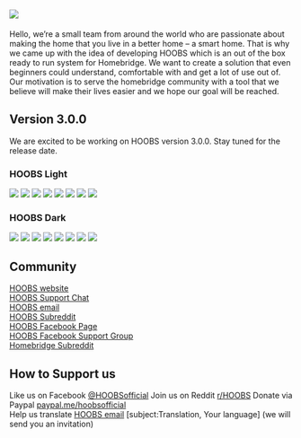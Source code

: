 # ![](https://raw.githubusercontent.com/hoobs-org/HOOBS/master/docs/logo.png)

Hello, we’re a small team from around the world who are passionate about making the home that you live in a better home – a smart home. That is why we came up with the idea of developing HOOBS which is an out of the box ready to run system for Homebridge. We want to create a solution that even beginners could understand, comfortable with and get a lot of use out of. Our motivation is to serve the homebridge community with a tool that we believe will make their lives easier and we hope our goal will be reached.

## Version 3.0.0
We are excited to be working on HOOBS version 3.0.0. Stay tuned for the release date.

### HOOBS Light
![](https://raw.githubusercontent.com/hoobs-org/HOOBS/master/docs/light/login.png)
![](https://raw.githubusercontent.com/hoobs-org/HOOBS/master/docs/light/status.png)
![](https://raw.githubusercontent.com/hoobs-org/HOOBS/master/docs/light/accessories.png)
![](https://raw.githubusercontent.com/hoobs-org/HOOBS/master/docs/light/log.png)
![](https://raw.githubusercontent.com/hoobs-org/HOOBS/master/docs/light/users.png)
![](https://raw.githubusercontent.com/hoobs-org/HOOBS/master/docs/light/installed.png)
![](https://raw.githubusercontent.com/hoobs-org/HOOBS/master/docs/light/search.png)
![](https://raw.githubusercontent.com/hoobs-org/HOOBS/master/docs/light/config.png)

### HOOBS Dark
![](https://raw.githubusercontent.com/hoobs-org/HOOBS/master/docs/dark/login.png)
![](https://raw.githubusercontent.com/hoobs-org/HOOBS/master/docs/dark/status.png)
![](https://raw.githubusercontent.com/hoobs-org/HOOBS/master/docs/dark/accessories.png)
![](https://raw.githubusercontent.com/hoobs-org/HOOBS/master/docs/dark/log.png)
![](https://raw.githubusercontent.com/hoobs-org/HOOBS/master/docs/dark/users.png)
![](https://raw.githubusercontent.com/hoobs-org/HOOBS/master/docs/dark/installed.png)
![](https://raw.githubusercontent.com/hoobs-org/HOOBS/master/docs/dark/search.png)
![](https://raw.githubusercontent.com/hoobs-org/HOOBS/master/docs/dark/config.png)

## Community
[HOOBS website](https://hoobs.org)  
[HOOBS Support Chat](https://m.me/HOOBSofficial)  
[HOOBS email](mailto:info@hoobs.org)  
[HOOBS Subreddit](https://www.reddit.com/r/hoobs/)  
[HOOBS Facebook Page](https://www.facebook.com/HOOBSofficial)  
[HOOBS Facebook Support Group](https://www.facebook.com/groups/HOOBSorg/)  
[Homebridge Subreddit](https://www.reddit.com/r/homebridge/)  

## How to Support us
Like us on Facebook [@HOOBSofficial](https://www.facebook.com/HOOBSofficial) 
Join us on Reddit [r/HOOBS](https://www.reddit.com/r/hoobs/) 
Donate via Paypal [paypal.me/hoobsofficial](https://paypal.me/hoobsofficial)   
Help us translate [HOOBS email](mailto:info@hoobs.org) [subject:Translation, Your language] (we will send you an invitation)
